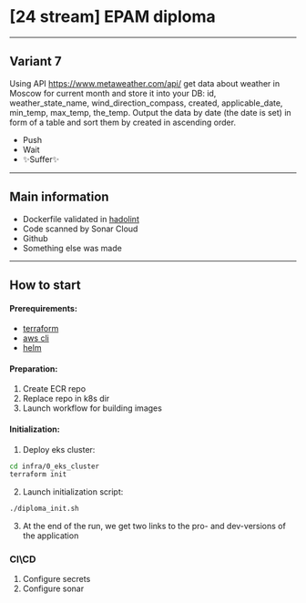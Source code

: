 #  [24 stream] EPAM diploma

---

## Variant 7
Using API https://www.metaweather.com/api/ get data about weather in Moscow for current month and store it into your DB: id, weather_state_name, wind_direction_compass, created, applicable_date, min_temp, max_temp, the_temp. Output the data by date (the date is set) in form of a table and sort them by created in ascending order.

- Push
- Wait
- ✨Suffer✨

---

## Main information

- Dockerfile validated in [hadolint](https://github.com/hadolint/hadolint)
- Code scanned by Sonar Cloud
- Github 
- Something else was made

---

## How to start
#### Prerequirements:
- [terraform](https://learn.hashicorp.com/tutorials/terraform/install-cli)
- [aws cli](https://docs.aws.amazon.com/cli/latest/userguide/getting-started-install.html)
- [helm](https://helm.sh/docs/intro/install/)

#### Preparation:
1. Create ECR repo
2. Replace repo in k8s dir
3. Launch workflow for building images

#### Initialization:
1. Deploy eks cluster:
```sh
cd infra/0_eks_cluster
terraform init
```
2. Launch initialization script:
```sh
./diploma_init.sh
```
3. At the end of the run, we get two links to the pro- and dev-versions of the application

### CI\CD
1. Configure secrets
2. Configure sonar
